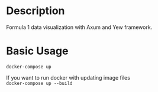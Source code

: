 # Description
Formula 1 data visualization with Axum and Yew framework.

# Basic Usage
`docker-compose up`

If you want to run docker with updating image files  
`docker-compose up --build`